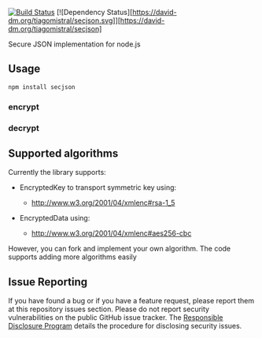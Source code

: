[![Build Status](https://travis-ci.org/tiagomistral/SecJSON.png)](https://travis-ci.org/tiagomistral/SecJSON)
[![Dependency Status][https://david-dm.org/tiagomistral/secjson.svg]][https://david-dm.org/tiagomistral/secjson]

Secure JSON implementation for node.js

## Usage

    npm install secjson

### encrypt



### decrypt


## Supported algorithms

Currently the library supports:

* EncryptedKey to transport symmetric key using:
  * http://www.w3.org/2001/04/xmlenc#rsa-1_5

* EncryptedData using:
  * http://www.w3.org/2001/04/xmlenc#aes256-cbc

However, you can fork and implement your own algorithm. The code supports adding more algorithms easily

## Issue Reporting

If you have found a bug or if you have a feature request, please report them at this repository issues section. Please do not report security vulnerabilities on the public GitHub issue tracker. The [Responsible Disclosure Program](https://auth0.com/whitehat) details the procedure for disclosing security issues.
